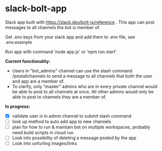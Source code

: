 # slack-bolt-app
Slack app built with https://slack.dev/bolt-js/reference . This app can post messages to all channels the bot is member of.

Get .env keys from your slack app and add them to .env file, see .env.example

Run app with command 'node app.js' or 'npm run start'

<b>Current functionality:</b>
- Users in "bot_admins" channel can use the slash command /postallchannels to send a message to all channels that both the user and app are a member of.
- To clarify, only “master” admins who are in every private channel would be able to post to all channels at once. All other admins would only be able to post to channels they are a member of.


<b>In progress:</b>
- [x] validate user is in admin channel to submit slash command
- [ ] look up method to auto add app to new channels
- [ ] plan for how to run & maintain bot on multiple workspaces, probably need build scripts in cloud run
- [ ] Look into possibility of deleting a message posted by the app
- [ ] Look into unfurling images/links
